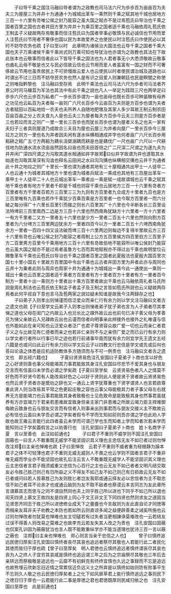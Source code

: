 <!-- { "loadSidebar": true } -->
　　子曰导千乘之国注马融曰导者谓为之政教也司马法六尺为歩歩百为亩亩百为夫夫三为屋屋三为井井十为通通十为城城出革车一乘然则千乘之赋其地千城也居地方三百一十六里有竒唯公侯之封乃能容之虽大国之赋亦不是过焉苞氏曰导治也千乘之国者百里之国也古者井田方里为井井十为乘百里之国者适千乘也马融依周礼苞氏依王制孟子义疑故两存焉敬事而信注苞氏曰为国者举事必敬慎与民必诚信也节用而爱人注苞氏曰节用者不奢侈也国以民为本故爱养之也使民以时注苞氏曰作使民必以其时不妨夺农务也疏【子曰至以时　此章明为诸侯治大国法也云导千乘之国者千乘大国也天子万乘诸侯千乘千乘尚式则万乘可知也导犹治也亦谓为之政教也其法在下故此张本也云敬事而信者此以下皆导千乘之国法也为人君者事无小大悉须敬故云敬事也曲礼云母不敬是也又与民必信故云信也云节用而爱人者虽富有一国之财而不可奢侈故云节用也虽贵居民上不可骄慢故云爱人也云使民以时者使民谓治城及道路也以时谓出不过三日而不妨夺民农务也然人是有识之目爱人则兼朝廷也民是瞑闇之称使之则唯指黔黎也　注马融曰至存焉　此明千乘法也云司马法六尺为歩者司马法者齐景公时司马穰苴为军法也其法中有此千乘之説也凡人一举足为跬跬三尺也两举足曰歩歩六尺也云歩百为畆者广一歩长百歩谓为一亩也亩母也既长百歩可种苖稼有母养之功见也云畆百为夫者每一亩则广六尺长百歩今云亩百为夫则是方百歩也谓为夫者古者赋田以百畆地给一农夫也夫所养人自随地肥墽及其家人多少耳故王制云制农田百亩百亩之分上农夫食九人是也云夫三为屋者每夫方百歩今云夫三则是方百歩者是三也若竝而言之则广一里一里长三百歩也而犹长百歩也谓为屋者义名之也夫一家有夫妇子三者具则屋道乃成故合三夫目为屋也云屋三为井者向屋广一里长百歩今三屋竝方之则方一里也名为井者因夫闲有遂水纵横相通成井字也何者亩广六尺长百歩用耜耕之耜广五寸方两耜为耦长沮桀溺耦而耕是也是耦伐广一尺也亩广六尺以一尺耕伐地为防通水流水流亩亩然因名曰亩也而夫田首倍之广二尺深二尺谓之为遂九夫为井井闲广深四尺谓之为沟取其遂水相通如井字故郑曰似井字故谓为井也遂取其水始遂也沟取其渐深有沟洫也释名云田闲之水曰沟沟搆也纵横相交搆也云井千为通者此十井之地竝之则广十里长一里也谓为通者其地有三十屋相通共出甲士一人徒卒二人也云通十为城者其城地方十里也谓为城者兵赋法一乘成也其地有三百屋出革车一乘甲士十人徒卒二十人也云城出革车一乘者出一乘是赋一成故谓城也云千乘之赋其地千乘也者有地方千里者千即是千城也则容千乘也云居地方三百一十六里有竒者方百里者有方千里者百若方三百里三三为九则有方百里者九合成方十里者九百也是方三百里唯有九百乘也若作千乘犹少百乘百乘是方百里者一也今取方百里者一而六分破之每分得广十六里长百里引而接之则长六百里其广十六里也今半断各长三百里设法特埤前三百里南西二边是方三百十六里也然西南角犹缺方十六里者一方十六里者一有方千里者二又方一里者五十六里也是少方一里者二百五十六里也然则向割方百里者为六分埤方三百里两边犹余方一里者四百今以方一里者二百五十六埤西南角犹余方一里者一百四十四又设法破而埤三百十六里两边则每边不复得半里故云方三百十六里有竒也云唯公侯之封乃能容之者周制上公方五百里侯方四百里伯方三百里子方二百里男方百里今千乘用地方三百十六里有竒故伯地不能容所以唯公侯封乃能容也云虽大国之赋亦不是过焉者虽鲁方七百而其地赋税亦不得过出千乘也故明堂位云赐鲁革车千乘也云苞氏曰导治也千乘之国者百里之国者此夏殷法也夏殷大国百里次国七十里小国五十里故方百里国中令出千乘也云古者井田方里为井者此亦与周同也云井十为乗者此则与周异也周家十井为通通十为城城出一乘今此一通使出一乘则一城出十乗也云百里之国者适千乘者方百里者有方十里者百方十里者有方一里者百今制方一里者十出一乘则方十里者出十乘方百里者故出千乘也云马融依周礼者马氏所説是周礼制法也云苞氏依王制孟子者孟子及王制之言皆如苞氏所説也云义疑故两存焉者此何平叔自下意也言马及苞两家之説竝疑未知谁是故我今注两録存之也】
　　子曰弟子入则孝出则悌谨而信泛爱众而亲仁行有余力则以学文注马融曰文者古之遗文也疏【子曰至学文云弟子入则孝出则悌者弟子犹子弟也言为人子弟者尽其孝悌之道也父母在闺门之内故云入也兄长比之疎外故云出也前句已决子善父母为孝善兄为悌父亲故云入兄疎故云出也云谨而信者向明事亲此辨接外也接外之礼唯谨与信也外能如此在亲可知也云泛爱众者泛广也君子尊贤容众故广爱一切也云而亲仁者君子义之与比故见有仁德者而亲之也若非仁亲则不与之亲但广爱之而已云行有余力则以学文者行者所以行事已毕之迹也若行前诸事毕竟而犹有余力则宜学先王遗文五经六籍是也或问曰此云行有余力则以学文后云子以四教文行忠信是学文或先或后何也荅曰论语之体悉是应机适防教体多方随须而与不可一例责也　注马融曰文者舌之遗文也　即五经六籍也】
　　子夏曰贤贤易色注孔安国曰子夏弟子卜商也言以好色之心好贤则善也事父母能竭其力事君能致其身注孔安国曰尽忠节不爱其身也与朋友交言而有信虽曰未学吾必谓之学矣疏【子夏曰至学矣　云贤贤易色者凡人之情莫不好色而不好贤今若有人能改易好色之心以好于贤则此人便是贤于贤者故云贤贤易色也然云贤于贤者亦是奬劝之辞也又一通云上贤字犹尊重也下贤字谓贤人也言若欲尊重此贤人则当改易其平常之色更起庄敬之容也云事父母能极其力者子事父母左右就养无方是能竭力也云事君能致其身者致极也士见危致命是能致极其身也然事君虽就养有方亦宜竭力于君亲若患难故宜致身但亲主家门非患难之所故云竭力臣主捍难御侮故云致身也云与朋友交言而有信者入则事亲出则事君而与朋友交接义主不欺故云必有信也云虽曰未学吾必谓之学矣者假令不学而生知如前则吾亦谓之学也此劝人学故也故王雍云言能行此四者虽云未学而可谓己学也生而知者上学而知者次若未学而能知则过于学矣葢假言之以劝善行也　注孔安国曰子夏弟子卜商也　姓卜名商字子夏　言以至善也　此注如前通也】
　　子曰君子不重则不威学则不固注孔安国曰固蔽也一曰言人不敢重既无威学不能坚固识其义理也主忠信无友不如已者过则勿惮改注郑曰主亲也惮难也疏【子曰至惮改　云君子不重则不威者重为轻根静为躁本君子之体不可轻薄也君子不重则无威无威则人不畏之也云学则不固者言君子不重非唯无威而学业亦不能坚固也故孔后注云言人不敢重既无威学人不能坚固识其义理也云主忠信者言君子既须威重又忠信为心百行之主也云无友不如己者者又明凡结交取友必令胜己胜己则己有日所益之义不得友不如己友不如己则己有日损故云无友不如已者或问曰若人皆慕胜己为友则胜匕者岂友我耶或通云择友必以忠信者为主不取忠信不如己者耳不论余才也或通云敌则为友不取不敌者也蔡谟云本言同志为友此章所言谓慕其志而思与之同不谓自然同也夫上同乎胜己所以进也下同乎不如己所以退也闳天四贤上慕文王故四友是四贤上同心于文王非文王下同四贤也然则求友之道固当见贤思齐同志于胜己所以进徳修业成天下之亹亹也今言敌则为友此直自论才同徳等而相亲友耳非夫子劝教之本防也若如所云则直谅多闻之益便辟善柔之诫奚所施也云过则勿惮改者勿犹莫也惮难也友主切磋若有过失者当更相諌诤莫难改也一云若结友过误不得善人则改易之莫难之也故李充云若友失其人改之为贵也　注孔安国曰固蔽也侃案孔训固为蔽蔽犹当也言人既不能敢重纵学亦不能当道理也犹诗三百一言以蔽之蔽也　注郑曰主亲也惮难也　郑心则言当亲于忠信之人也】
　　曾子曰慎终追远民徳归厚矣注孔安国曰慎终者丧尽其哀也追远者祭尽其敬也人君能行此二者民化其徳而皆归于厚也疏【曾子曰至厚矣　明人君徳也云慎终追远者慎终谓丧尽其哀也丧为人之终人子宜穷其哀戚是慎终也追远谓三年之后为之宗庙祭尽其敬也三年后去亲转远而祭极敬是追远也一云靡不有初鲜克有终终宜慎也久远之事録而不忘是追远也故熊埋云欣新忘旧近情之常累信近负远义士之所弃是以慎终如始则防有败事平生不忘则久人敬之也云民徳归厚矣者上之化下如风扉草君上能行慎终追远之事则民下之徳日归于厚也一云君能行此二事是厚徳之君也君徳既厚则民咸归依之也　注孔安国曰至厚也　此是前通也】
